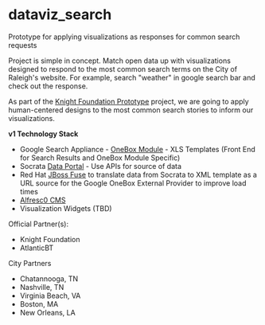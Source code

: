 # dataviz_search
Prototype for applying visualizations as responses for common search requests

Project is simple in concept. Match open data up with visualizations designed to respond to the most common search terms on the City of Raleigh's website. For example, search "weather" in google search bar and check out the response.

As part of the [Knight Foundation Prototype](http://www.knightfoundation.org/grants/201551998/) project, we are going to apply human-centered designs to the most common search stories to inform our visualizations. 

**v1 Technology Stack**

* Google Search Appliance - [OneBox Module](https://www.google.com/support/enterprise/static/gsa/docs/admin/72/gsa_doc_set/oneboxguide/oneboxguide.html) - XLS Templates (Front End for Search Results and OneBox Module Specific)
* Socrata [Data Portal](https://data.raleighnc.gov/) - Use APIs for source of data
* Red Hat [JBoss Fuse](http://developers.redhat.com/products/fuse/overview/?referrer=jbd) to translate data from Socrata to XML template as a URL source for the Google OneBox External Provider to improve load times
* [Alfresc0 CMS](https://www.alfresco.com/)
* Visualization Widgets (TBD)

Official Partner(s):
* Knight Foundation
* AtlanticBT

City Partners
* Chatannooga, TN
* Nashville, TN
* Virginia Beach, VA
* Boston, MA
* New Orleans, LA
